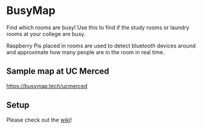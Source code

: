# BusyMap

Find which rooms are busy! Use this to find if the study rooms or laundry rooms at your college are busy.

Raspberry Pis placed in rooms are used to detect bluetooth devices around and approximate how many people are in the room in real time.

## Sample map at UC Merced

https://busymap.tech/ucmerced

## Setup

Please check out the [wiki](https://github.com/kyleawayan/busymap/wiki)!
